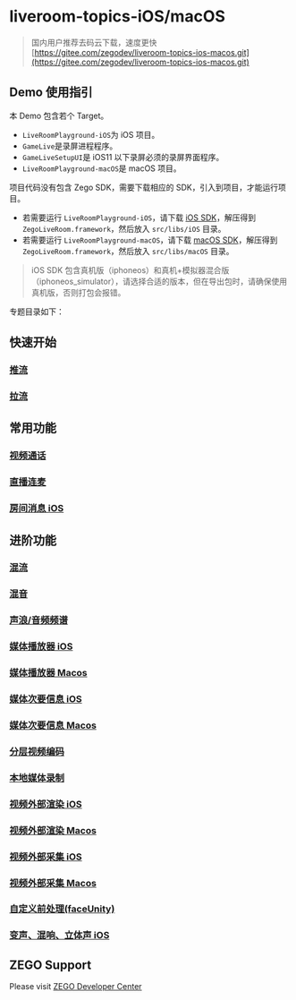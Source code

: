 
# liveroom-topics-iOS/macOS

>国内用户推荐去码云下载，速度更快 [https://gitee.com/zegodev/liveroom-topics-ios-macos.git](https://gitee.com/zegodev/liveroom-topics-ios-macos.git)  

## Demo 使用指引
本 Demo 包含若个 Target。
- `LiveRoomPlayground-iOS`为 iOS 项目。
- `GameLive`是录屏进程程序。
- `GameLiveSetupUI`是 iOS11 以下录屏必须的录屏界面程序。
- `LiveRoomPlayground-macOS`是 macOS 项目。

项目代码没有包含 Zego SDK，需要下载相应的 SDK，引入到项目，才能运行项目。
- 若需要运行 `LiveRoomPlayground-iOS`，请下载 [iOS SDK](https://storage.zego.im/downloads/ZegoLiveRoom-MediaPlayer-iOS.zip)，解压得到 `ZegoLiveRoom.framework`，然后放入 `src/libs/iOS` 目录。
- 若需要运行 `LiveRoomPlayground-macOS`，请下载 [macOS SDK](https://storage.zego.im/downloads/ZegoLiveRoom-MediaPlayer-MacOS-OC.zip)，解压得到 `ZegoLiveRoom.framework`，然后放入 `src/libs/macOS` 目录。

> iOS SDK 包含真机版（iphoneos）和真机+模拟器混合版（iphoneos_simulator），请选择合适的版本，但在导出包时，请确保使用真机版，否则打包会报错。


专题目录如下：
## 快速开始  
### [推流](https://github.com/zegodev/liveroom-topics-ios-macos/tree/master/src/Topics/Common)  
### [拉流](https://github.com/zegodev/liveroom-topics-ios-macos/tree/master/src/Topics/Common)  
## 常用功能
### [视频通话](https://github.com/zegodev/liveroom-topics-ios-macos/tree/master/src/Topics/VideoTalk)
### [直播连麦](https://github.com/zegodev/liveroom-topics-ios-macos/tree/master/src/Topics/JoinLive)
### [房间消息 iOS](https://github.com/zegodev/liveroom-topics-ios-macos/tree/master/src/LiveRoomPlayground-iOS/RoomMessageUI)
## 进阶功能  
### [混流](https://github.com/zegodev/liveroom-topics-ios-macos/tree/master/src/Topics/MixStream)
### [混音](https://github.com/zegodev/liveroom-topics-ios-macos/tree/master/src/Topics/AudioAux)
### [声浪/音频频谱](https://github.com/zegodev/liveroom-topics-ios-macos/tree/master/src/Topics/SoundLevel)
### [媒体播放器 iOS](https://github.com/zegodev/liveroom-topics-ios-macos/tree/master/src/LiveRoomPlayground-iOS/MediaPlayerUI)
### [媒体播放器 Macos](https://github.com/zegodev/liveroom-topics-ios-macos/tree/master/src/LiveRoomPlayground-macOS/MediaPlayerUI)
### [媒体次要信息 iOS](https://github.com/zegodev/liveroom-topics-ios-macos/tree/master/src/LiveRoomPlayground-iOS/MediaSideInfoUI)
### [媒体次要信息 Macos](https://github.com/zegodev/liveroom-topics-ios-macos/tree/master/src/LiveRoomPlayground-macOS/MediaSideInfoUI)
### [分层视频编码](https://github.com/zegodev/liveroom-topics-ios-macos/tree/master/src/Topics/SVC)
### [本地媒体录制](https://github.com/zegodev/liveroom-topics-ios-macos/tree/master/src/Topics/MediaRecord)
### [视频外部渲染 iOS](https://github.com/zegodev/liveroom-topics-ios-macos/tree/master/src/LiveRoomPlayground-iOS/ExternalVideoRenderUI)
### [视频外部渲染 Macos](https://github.com/zegodev/liveroom-topics-ios-macos/tree/master/src/LiveRoomPlayground-macOS/ExternalVideoRender)  
### [视频外部采集 iOS](https://github.com/zegodev/liveroom-topics-ios-macos/tree/master/src/LiveRoomPlayground-iOS/ExternalVideoCaptureUI)
### [视频外部采集 Macos](https://github.com/zegodev/liveroom-topics-ios-macos/tree/master/src/LiveRoomPlayground-macOS/ExternalVideoCapture)
### [自定义前处理(faceUnity)](https://github.com/zegodev/liveroom-topics-ios-macos/tree/master/src/Topics/ExternalVideoFilter)
### [变声、混响、立体声 iOS](https://github.com/zegodev/liveroom-topics-ios-macos/tree/master/src/LiveRoomPlayground-iOS/AudioProcessingUI)

## ZEGO Support
Please visit [ZEGO Developer Center](https://www.zego.im/html/document/#Application_Scenes/Video_Live)
